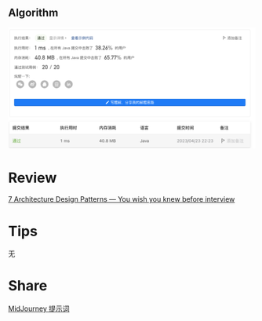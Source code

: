 ## Algorithm
![yueqingming-2023-04-23-lc](../../../images/temp/yueqingming-2023-04-23-lc.png)

# Review
[7 Architecture Design Patterns — You wish you knew before interview](https://medium.com/web3-use-case/7-architecture-design-patterns-you-wish-you-knew-before-interview-e9806bc01b6f)


# Tips
无

# Share
[MidJourney 提示词](https://qingming.notion.site/MidJourney-d4dcfc34c5814b039c294bdc7d03d650)